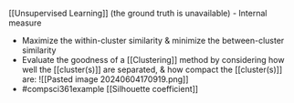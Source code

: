 [[Unsupervised Learning]] (the ground truth is unavailable) - Internal measure
- Maximize the within-cluster similarity & minimize the between-cluster similarity
- Evaluate the goodness of a [[Clustering]] method by considering how well the [[cluster(s)]] are separated, & how compact the [[cluster(s)]] are:
	![[Pasted image 20240604170919.png]]
- #compsci361example [[Silhouette coefficient]]